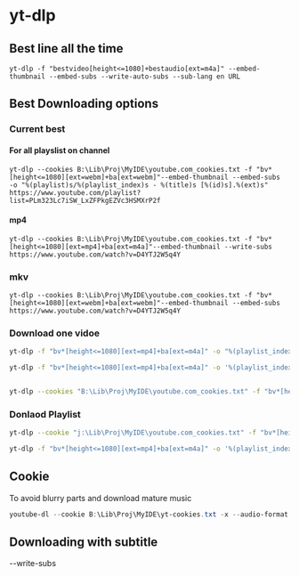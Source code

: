 # yt-dlp


## Best line all the time

`yt-dlp -f "bestvideo[height<=1080]+bestaudio[ext=m4a]" --embed-thumbnail --embed-subs --write-auto-subs --sub-lang en URL`

## Best Downloading options

### Current best

#### For all playslist on channel

```pwsh
yt-dlp --cookies B:\Lib\Proj\MyIDE\youtube.com_cookies.txt -f "bv*[height<=1080][ext=webm]+ba[ext=webm]"--embed-thumbnail --embed-subs  -o "%(playlist)s/%(playlist_index)s - %(title)s [%(id)s].%(ext)s" https://www.youtube.com/playlist?list=PLm323Lc7iSW_LxZFPkgEZVc3HSMXrP2f
```

#### mp4
```pwsh
yt-dlp --cookies B:\Lib\Proj\MyIDE\youtube.com_cookies.txt -f "bv*[height<=1080][ext=mp4]+ba[ext=m4a]"--embed-thumbnail --write-subs   https://www.youtube.com/watch?v=D4YTJ2W5q4Y
```
### mkv
```pwsh
yt-dlp --cookies B:\Lib\Proj\MyIDE\youtube.com_cookies.txt -f "bv*[height<=1080][ext=webm]+ba[ext=webm]"--embed-thumbnail --embed-subs   https://www.youtube.com/watch?v=D4YTJ2W5q4Y
```

### Download one vidoe

```bash
yt-dlp -f "bv*[height<=1080][ext=mp4]+ba[ext=m4a]" -o "%(playlist_index)s - %(title)s [%(id)s].%(ext)s" --embed-thumbnail
```

```bash
yt-dlp -f "bv*[height<=1080][ext=mp4]+ba[ext=m4a]" -o '%(playlist_index)s - %(title)s [%(id)s].%(ext)s'  --embed-thumbnail  https://www.youtube.com/c/SebastianLague/playlists

```

```bash

yt-dlp --cookies "B:\Lib\Proj\MyIDE\youtube.com_cookies.txt" -f "bv*[height<=1080][ext=mp4]+ba[ext=m4a]" --embed-thumbnail 
```

### Donlaod Playlist
```bash
yt-dlp --cookie "j:\Lib\Proj\MyIDE\youtube.com_cookies.txt" -f "bv*[height<=1080][ext=mp4]+ba[ext=m4a]" -o '%(playlist)s/%(playlist_index)s - %(title)s.%(ext)s'  --embed-thumbnail  https://www.youtube.com/c/SebastianLague/playlists

```


```bash
yt-dlp -f "bv*[height<=1080][ext=mp4]+ba[ext=m4a]" -o '%(playlist_index)s - %(title)s.%(ext)s'  r_It_X7v-1E --embed-thumbnail  
```

## Cookie

To avoid blurry parts and download mature music

```powershell
youtube-dl --cookie B:\Lib\Proj\MyIDE\yt-cookies.txt -x --audio-format "mp3" https://www.youtube.com/watch?v=anEMXOyCCqc
```

## Downloading with subtitle

--write-subs

